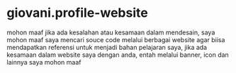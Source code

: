 # giovani.profile-website
mohon maaf jika ada kesalahan atau kesamaan dalam mendesain, saya mohon maaf saya mencari souce code melalui berbagai website agar biisa mendapatkan referensi untuk menjadi bahan pelajaran saya, jika ada kesamaan dalam website saya dengan anda, entah melalui banner, icon dan lainnya saya mohon maaf
